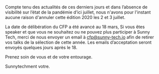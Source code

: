 Compte tenu des actualités de ces derniers jours et dans l’absence de visibilité sur l’état de la pandémie d’ici juillet, nous n'avons pour l'instant aucune raison d'annuler cette édition 2020 les 2 et 3 juillet.

La date de délibération du CFP a été avancé au 18 mars, Si vous êtes speaker et que vous ne souhaitez ou ne pouvez plus participer à Sunny Tech, merci de nous envoyer un email à cfp@sunny-tech.io afin de retirer vos talks de la sélection de cette année. Les emails d’acceptation seront envoyés quelques jours après le 18. 

Prenez soin de vous et de votre entourage.
 
Sunnytechment votre.
